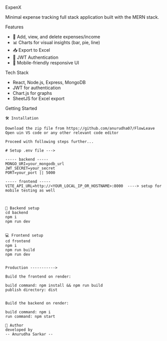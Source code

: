  ExpenX

Minimal expense tracking full stack application built with the MERN stack.

 Features

- 🧾 Add, view, and delete expenses/income  
- 📊 Charts for visual insights (bar, pie, line)  
- 📥 Export to Excel  
- 🔐 JWT Authentication  
- 📱 Mobile-friendly responsive UI  

 Tech Stack

- React, Node.js, Express, MongoDB  
- JWT for authentication  
- Chart.js for graphs  
- SheetJS for Excel export  

 Getting Started

```
🛠️ Installation

Download the zip file from https://github.com/anurudha07/FlowLeave
Open uin VS code or any other relevant code editor

Proceed with following steps further...

# Setup .env file --->

----- backend -----
MONGO_URI=your_mongodb_url
JWT_SECRET=your_secret
PORT=your_port || 5000

----- frontend -----
VITE_API_URL=http://<YOUR_LOCAL_IP_OR_HOSTNAME>:8000  ----> setup for mobile testing as well



🔗 Backend setup
cd backend
npm i
npm run dev


💻 Frontend setup
cd frontend
npm i
npm run build
npm run dev


Production ----------->

Build the frontend on render:

build command: npm install && npm run build
publish directory: dist


Build the backend on render:

build command: npm i
run command: npm start

🙌 Author
developed by 
-- Anurudha Sarkar --



